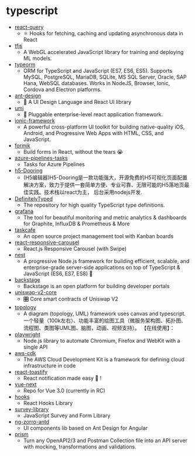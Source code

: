 # typescript
- [react-query](https://github.com/tannerlinsley/react-query)
  - ⚛️ Hooks for fetching, caching and updating asynchronous data in React
- [tfjs](https://github.com/tensorflow/tfjs)
  - A WebGL accelerated JavaScript library for training and deploying ML models.
- [typeorm](https://github.com/typeorm/typeorm)
  - ORM for TypeScript and JavaScript (ES7, ES6, ES5). Supports MySQL, PostgreSQL, MariaDB, SQLite, MS SQL Server, Oracle, SAP Hana, WebSQL databases. Works in NodeJS, Browser, Ionic, Cordova and Electron platforms.
- [ant-design](https://github.com/ant-design/ant-design)
  - 🌈 A UI Design Language and React UI library
- [umi](https://github.com/umijs/umi)
  - 🌋 Pluggable enterprise-level react application framework.
- [ionic-framework](https://github.com/ionic-team/ionic-framework)
  - A powerful cross-platform UI toolkit for building native-quality iOS, Android, and Progressive Web Apps with HTML, CSS, and JavaScript.
- [formik](https://github.com/formium/formik)
  - Build forms in React, without the tears 😭
- [azure-pipelines-tasks](https://github.com/microsoft/azure-pipelines-tasks)
  - Tasks for Azure Pipelines
- [h5-Dooring](https://github.com/MrXujiang/h5-Dooring)
  - (H5编辑器)H5-Dooring是一款功能强大，开源免费的H5可视化页面配置解决方案，致力于提供一套简单方便、专业可靠、无限可能的H5落地页最佳实践。技术栈以react为主， 后台采用nodejs开发.
- [DefinitelyTyped](https://github.com/DefinitelyTyped/DefinitelyTyped)
  - The repository for high quality TypeScript type definitions.
- [grafana](https://github.com/grafana/grafana)
  - The tool for beautiful monitoring and metric analytics & dashboards for Graphite, InfluxDB & Prometheus & More
- [taskcafe](https://github.com/JordanKnott/taskcafe)
  - An open source project management tool with Kanban boards
- [react-responsive-carousel](https://github.com/leandrowd/react-responsive-carousel)
  - React.js Responsive Carousel (with Swipe)
- [nest](https://github.com/nestjs/nest)
  - A progressive Node.js framework for building efficient, scalable, and enterprise-grade server-side applications on top of TypeScript & JavaScript (ES6, ES7, ES8) 🚀
- [backstage](https://github.com/spotify/backstage)
  - Backstage is an open platform for building developer portals
- [uniswap-v2-core](https://github.com/Uniswap/uniswap-v2-core)
  - 🎛 Core smart contracts of Uniswap V2
- [topology](https://github.com/le5le-com/topology)
  - A diagram (topology, UML) framework uses canvas and typescript. 一个轻量（100k左右）、功能丰富的绘图工具（微服务架构图、拓扑图、流程图、类图等UML图、脑图，动画、视频支持）。 【在线使用】：
- [playwright](https://github.com/microsoft/playwright)
  - Node.js library to automate Chromium, Firefox and WebKit with a single API
- [aws-cdk](https://github.com/aws/aws-cdk)
  - The AWS Cloud Development Kit is a framework for defining cloud infrastructure in code
- [react-toastify](https://github.com/fkhadra/react-toastify)
  - React notification made easy 🚀 !
- [vue-next](https://github.com/vuejs/vue-next)
  - Repo for Vue 3.0 (currently in RC)
- [hooks](https://github.com/alibaba/hooks)
  - React Hooks Library
- [survey-library](https://github.com/surveyjs/survey-library)
  - JavaScript Survey and Form Library
- [ng-zorro-antd](https://github.com/NG-ZORRO/ng-zorro-antd)
  - UI components lib based on Ant Design for Angular
- [prism](https://github.com/stoplightio/prism)
  - Turn any OpenAPI2/3 and Postman Collection file into an API server with mocking, transformations and validations.
